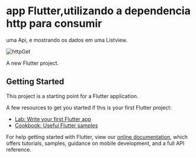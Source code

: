 # app Flutter,utilizando a dependencia http para consumir
uma Api, e mostrando os dados em uma Listview.


![httpGet](https://user-images.githubusercontent.com/98062365/152695353-d38e4e20-e60e-4cbc-9ebd-11f0ec3dc272.gif)


A new Flutter project.

## Getting Started

This project is a starting point for a Flutter application.

A few resources to get you started if this is your first Flutter project:

- [Lab: Write your first Flutter app](https://flutter.dev/docs/get-started/codelab)
- [Cookbook: Useful Flutter samples](https://flutter.dev/docs/cookbook)

For help getting started with Flutter, view our
[online documentation](https://flutter.dev/docs), which offers tutorials,
samples, guidance on mobile development, and a full API reference.

